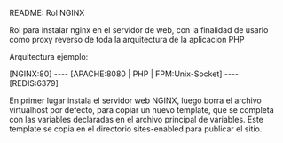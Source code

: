 README: Rol NGINX

Rol para instalar nginx en el servidor de web, con la finalidad de usarlo como proxy reverso de toda la arquitectura de la aplicacion PHP

Arquitectura ejemplo:

[NGINX:80] ---- [APACHE:8080 | PHP | FPM:Unix-Socket] ---- [REDIS:6379]

En primer lugar instala el servidor web NGINX, luego borra el archivo virtualhost por defecto, para copiar un nuevo template, que se completa con las variables declaradas en el archivo principal de variables. Este template se copia en el directorio sites-enabled para publicar el sitio.